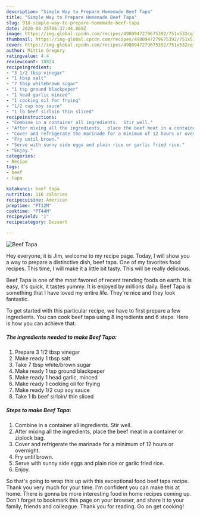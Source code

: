 ```yaml
---
description: "Simple Way to Prepare Homemade Beef Tapa"
title: "Simple Way to Prepare Homemade Beef Tapa"
slug: 918-simple-way-to-prepare-homemade-beef-tapa
date: 2020-08-25T06:37:44.869Z
image: https://img-global.cpcdn.com/recipes/4980947279675392/751x532cq70/beef-tapa-recipe-main-photo.jpg
thumbnail: https://img-global.cpcdn.com/recipes/4980947279675392/751x532cq70/beef-tapa-recipe-main-photo.jpg
cover: https://img-global.cpcdn.com/recipes/4980947279675392/751x532cq70/beef-tapa-recipe-main-photo.jpg
author: Mittie Gregory
ratingvalue: 4.4
reviewcount: 18824
recipeingredient:
- "3 1/2 tbsp vinegar"
- "1 tbsp salt"
- "7 tbsp whitebrown sugar"
- "1 tsp ground blackpeper"
- "1 head garlic minced"
- "1 cooking oil for frying"
- "1/2 cup soy sauce"
- "1 lb beef sirloin thin sliced"
recipeinstructions:
- "Combine in a container all ingredients.  Stir well."
- "After mixing all the ingredients,  place the beef meat in a container or ziplock bag."
- "Cover and refrigerate the marinade for a minimum of 12 hours or overnight."
- "Fry until brown."
- "Serve with sunny side eggs and plain rice or garlic fried rice."
- "Enjoy."
categories:
- Recipe
tags:
- beef
- tapa

katakunci: beef tapa 
nutrition: 116 calories
recipecuisine: American
preptime: "PT12M"
cooktime: "PT44M"
recipeyield: "1"
recipecategory: Dessert

---
```



![Beef Tapa](https://img-global.cpcdn.com/recipes/4980947279675392/751x532cq70/beef-tapa-recipe-main-photo.jpg)

Hey everyone, it is Jim, welcome to my recipe page. Today, I will show you a way to prepare a distinctive dish, beef tapa. One of my favorites food recipes. This time, I will make it a little bit tasty. This will be really delicious.

Beef Tapa is one of the most favored of recent trending foods on earth. It is easy, it's quick, it tastes yummy. It is enjoyed by millions daily. Beef Tapa is something that I have loved my entire life. They're nice and they look fantastic.




To get started with this particular recipe, we have to first prepare a few ingredients. You can cook beef tapa using 8 ingredients and 6 steps. Here is how you can achieve that.

<!--inarticleads1-->

##### The ingredients needed to make Beef Tapa:

1. Prepare 3 1/2 tbsp vinegar
1. Make ready 1 tbsp salt
1. Take 7 tbsp white/brown sugar
1. Make ready 1 tsp ground blackpeper
1. Make ready 1 head garlic, minced
1. Make ready 1 cooking oil for frying
1. Make ready 1/2 cup soy sauce
1. Take 1 lb beef sirloin/ thin sliced




<!--inarticleads2-->

##### Steps to make Beef Tapa:

1. Combine in a container all ingredients.  Stir well.
1. After mixing all the ingredients,  place the beef meat in a container or ziplock bag.
1. Cover and refrigerate the marinade for a minimum of 12 hours or overnight.
1. Fry until brown.
1. Serve with sunny side eggs and plain rice or garlic fried rice.
1. Enjoy.




So that's going to wrap this up with this exceptional food beef tapa recipe. Thank you very much for your time. I'm confident you can make this at home. There is gonna be more interesting food in home recipes coming up. Don't forget to bookmark this page on your browser, and share it to your family, friends and colleague. Thank you for reading. Go on get cooking!
